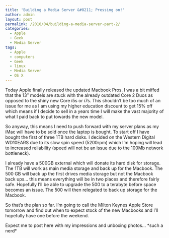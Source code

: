 ```yaml
---
title: 'Building a Media Server &#8211; Pressing on!'
author: admin
layout: post
permalink: /2010/04/building-a-media-server-part-2/
categories:
  - Apple
  - Geek
  - Media Server
tags:
  - Apple
  - computers
  - Geek
  - linux
  - Media Server
  - OS X
---
```

Today Apple finally released the updated Macbook Pros. I was a bit miffed that the 13&#8243; models are stuck with the already outdated Core 2 Duos as opposed to the shiny new Core i5s or i7s. This shouldn&#8217;t be too much of an issue for me as I am using my higher education discount to get 15% off which means if I decide to sell in a years time I will make the vast majority of what I paid back to put towards the new model.

So anyway, this means I need to push forward with my server plans as my iMac will have to be sold once the laptop is bought. To start off I have bought the first of three 1TB hard disks. I decided on the Western Digital WD10EARS due to its slow spin speed (5200rpm) which I&#8217;m hoping will lead to increased reliability (speed will not be an issue due to the 100Mb network bottleneck).

I already have a 500GB external which will donate its hard disk for storage. The 1TB will work as main media storage and back up for the Macbook. The 500 GB will back up the first drives media storage but not the Macbook back ups&#8230; this means everything will be in two places and therefore fairly safe. Hopefully I&#8217;ll be able to upgrade the 500 to a terabyte before space becomes an issue. The 500 will then relegated to back up storage for the Macbook.

So that&#8217;s the plan so far. I&#8217;m going to call the Milton Keynes Apple Store tomorrow and find out when to expect stock of the new Macbooks and I&#8217;ll hopefully have one before the weekend.

Expect me to post here with my impressions and unboxing photos&#8230; \*such a nerd\*